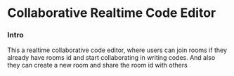 # Collaborative Realtime Code Editor

### Intro
This a realtime collaborative code editor, where users can join rooms if they already have rooms id and start collaborating in writing codes. And also they can create a new room and share the room id with others